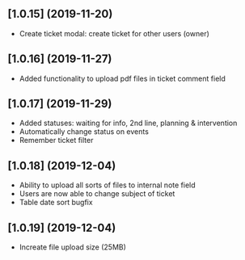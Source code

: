 ## [1.0.15] (2019-11-20)

* Create ticket modal: create ticket for other users (owner)

## [1.0.16] (2019-11-27)

* Added functionality to upload pdf files in ticket comment field

## [1.0.17] (2019-11-29)

* Added statuses: waiting for info, 2nd line, planning & intervention
* Automatically change status on events
* Remember ticket filter

## [1.0.18] (2019-12-04)

* Ability to upload all sorts of files to internal note field
* Users are now able to change subject of ticket
* Table date sort bugfix

## [1.0.19] (2019-12-04)

* Increate file upload size (25MB)